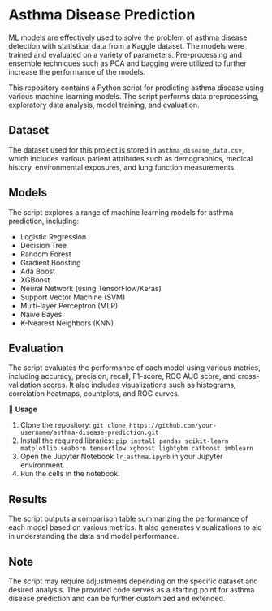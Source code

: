 # Asthma Disease Prediction
ML models are effectively used to solve the problem of asthma disease detection with statistical data from a Kaggle dataset. The models were trained and evaluated on a variety of parameters. 
Pre-processing and ensemble techniques such as PCA and bagging were utilized to further increase the performance of the models.

This repository contains a Python script for predicting asthma disease using various machine learning models. The script performs data preprocessing, exploratory data analysis, model training, and evaluation.

## Dataset
The dataset used for this project is stored in `asthma_disease_data.csv`, which includes various patient attributes such as demographics, medical history, environmental exposures, and lung function measurements.

## Models
The script explores a range of machine learning models for asthma prediction, including:

- Logistic Regression
- Decision Tree
- Random Forest
- Gradient Boosting
- Ada Boost
- XGBoost
- Neural Network (using TensorFlow/Keras)
- Support Vector Machine (SVM)
- Multi-layer Perceptron (MLP)
- Naive Bayes
- K-Nearest Neighbors (KNN)

## Evaluation
The script evaluates the performance of each model using various metrics, including accuracy, precision, recall, F1-score, ROC AUC score, and cross-validation scores. It also includes visualizations such as histograms, correlation heatmaps, countplots, and ROC curves.

:scroll: **Usage**

1. Clone the repository: `git clone https://github.com/your-username/asthma-disease-prediction.git`
2. Install the required libraries: `pip install pandas scikit-learn matplotlib seaborn tensorflow xgboost lightgbm catboost imblearn`
3. Open the Jupyter Notebook `lr_asthma.ipynb` in your Jupyter environment.
4. Run the cells in the notebook.
## Results
The script outputs a comparison table summarizing the performance of each model based on various metrics. It also generates visualizations to aid in understanding the data and model performance.

## Note
The script may require adjustments depending on the specific dataset and desired analysis. The provided code serves as a starting point for asthma disease prediction and can be further customized and extended.
